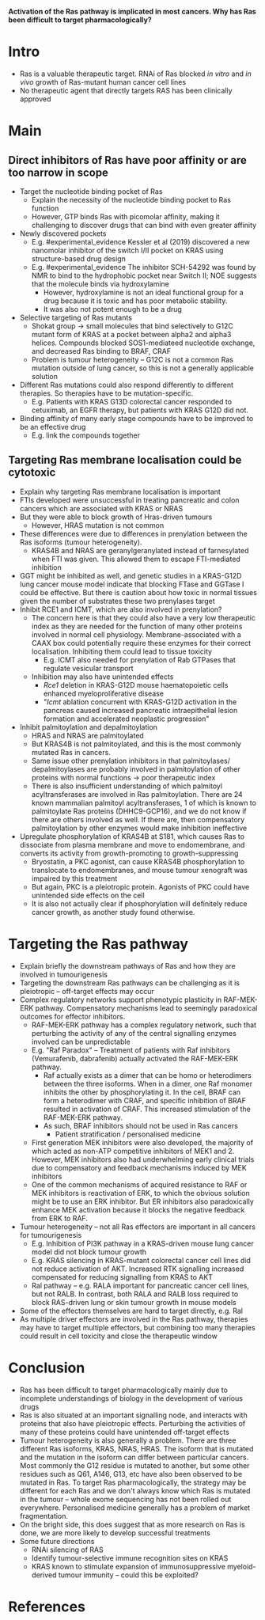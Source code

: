 **Activation of the Ras pathway is implicated in most cancers. Why has Ras been difficult to target pharmacologically?**

# Intro 
- Ras is a valuable therapeutic target. RNAi of Ras blocked *in vitro* and *in vivo* growth of Ras-mutant human cancer cell lines 
- No therapeutic agent that directly targets RAS has been clinically approved 

# Main

## Direct inhibitors of Ras have poor affinity or are too narrow in scope
- Target the nucleotide binding pocket of Ras 
	- Explain the necessity of the nucleotide binding pocket to Ras function 
	- However, GTP binds Ras with picomolar affinity, making it challenging to discover drugs that can bind with even greater affinity
- Newly discovered pockets
	- E.g. #experimental_evidence  Kessler et al (2019) discovered a new nanomolar inhibitor of the switch I/II pocket on KRAS using structure-based drug design 
	- E.g. #experimental_evidence The inhibitor SCH-54292 was found by NMR to bind to the hydrophobic pocket near Switch II; NOE suggests that the molecule binds via hydroxylamine 
		- However, hydroxylamine is not an ideal functional group for a drug because it is toxic and has poor metabolic stability.
		- It was also not potent enough to be a drug 
- Selective targeting of Ras mutants
	- Shokat group -> small molecules that bind selectively to G12C mutant form of KRAS at a pocket between alpha2 and alpha3 helices. Compounds blocked SOS1-mediateed nucleotide exchange, and decreased Ras binding to BRAF, CRAF 
	- Problem is tumour heterogeneity – G12C is not a common Ras mutation outside of lung cancer, so this is not a generally applicable solution 
- Different Ras mutations could also respond differently to different therapies. So therapies have to be mutation-specific. 
	- E.g. Patients with KRAS G13D colorectal cancer responded to cetuximab, an EGFR therapy, but patients with KRAS G12D did not. 
- Binding affinity of many early stage compounds have to be improved to be an effective drug 
	- E.g. link the compounds together 

## Targeting Ras membrane localisation could be cytotoxic 
- Explain why targeting Ras membrane localisation is important 
- FTIs developed were unsuccessful in treating pancreatic and colon cancers which are associated with KRAS or NRAS 
- But they were able to block growth of Hras-driven tumours 
	- However, HRAS mutation is not common 
- These differences were due to differences in prenylation between the Ras isoforms (tumour heterogeneity). 
	- KRAS4B and NRAS are geranylgeranylated instead of farnesylated when FTI was given. This allowed them to escape FTI-mediated inhibition 
- GGT might be inhibited as well, and genetic studies in a KRAS-G12D lung cancer mouse model indicate that blocking FTase and GGTase I could be effective. But there is caution about how toxic in normal tissues given the number of substrates these two prenylases target 
- Inhibit RCE1 and ICMT, which are also involved in prenylation? 
	- The concern here is that they could also have a very low therapeutic index as they are needed for the function of many other proteins involved in normal cell physiology. Membrane-associated with a CAAX box could potentially require these enzymes for their correct localisation. Inhibiting them could lead to tissue toxicity 
		- E.g. ICMT also needed for prenylation of Rab GTPases that regulate vesicular transport 
	- Inhibition may also have unintended effects
		- *Rce1* deletion in KRAS-G12D mouse haematopoietic cells enhanced myeloproliferative disease 
		- "*Icmt* ablation concurrent with KRAS-G12D activation in the pancreas caused increased pancreatic intraepithelial lesion formation and accelerated neoplastic progression"
- Inhibit palmitoylation and depalmitoylation 
	- HRAS and NRAS are palmitoylated
	- But KRAS4B is not palmitoylated, and this is the most commonly mutated Ras in cancers. 
	- Same issue other prenylation inhibitors in that palmitoylases/ depalmitoylases are probably involved in palmitoylation of other proteins with normal functions -> poor therapeutic index 
	- There is also insufficient understanding of which palmitoyl acyltransferases are involved in Ras palmitoylation. There are 24 known mammalian palmitoyl acyltransferases, 1 of which is known to palmitoylate Ras proteins (DHHC9-GCP16), and we do not know if there are others involved as well. If there are, then compensatory palmitoylation by other enzymes would make inhibition ineffective
- Upregulate phosphorylation of KRAS4B at S181, which causes Ras to dissociate from plasma membrane and move to endomembrane, and converts its activity from growth-promoting to growth-suppressing 
	- Bryostatin, a PKC agonist, can cause KRAS4B phosphorylation to translocate to endomembranes, and mouse tumour xenograft was impaired by this treatment 
	- But again, PKC is a pleiotropic protein. Agonists of PKC could have unintended side effects on the cell 
	- It is also not actually clear if phosphorylation will definitely reduce cancer growth, as another study found otherwise. 

# Targeting the Ras pathway 
- Explain briefly the downstream pathways of Ras and how they are involved in tumourigenesis 
- Targeting the downstream Ras pathways can be challenging as it is pleiotropic – off-target effects may occur 
- Complex regulatory networks support phenotypic plasticity in RAF-MEK-ERK pathway. Compensatory mechanisms lead to seemingly paradoxical outcomes for effector inhibitors. 
	- RAF-MEK-ERK pathway has a complex regulatory network, such that perturbing the activity of any of the central signalling enzymes involved can be unpredictable 
	- E.g. "Raf Paradox" – Treatment of patients with Raf inhibitors (Vemurafenib, dabrafenib) actually activated the RAF-MEK-ERK pathway. 
		- Raf actually exists as a dimer that can be homo or heterodimers between the three isoforms. When in a dimer, one Raf monomer inhibits the other by phosphorylating it. In the cell, BRAF can form a heterodimer with CRAF, and specific inhibition of BRAF resulted in activation of CRAF. This increased stimulation of the RAF-MEK-ERK pathway. 
		- As such, BRAF inhibitors should not be used in Ras cancers
			- Patient stratification / personalised medicine 
	- First generation MEK inhibitors were also developed, the majority of which acted as non-ATP competitive inhibitors of MEK1 and 2. However, MEK inhibitors also had underwhelming early clinical trials due to compensatory and feedback mechanisms induced by MEK inhibitors
	- One of the common mechanisms of acquired resistance to RAF or MEK inhibitors is reactivation of ERK, to which the obvious solution might be to use an ERK inhibitor. But ER inhibitors also paradoxically enhance MEK activation because it blocks the negative feedback from ERK to RAF. 
- Tumour heterogeneity – not all Ras effectors are important in all cancers for tumourigenesis 
	- E.g. Inhibition of PI3K pathway in a KRAS-driven mouse lung cancer model did not block tumour growth 
	- E.g. KRAS silencing in KRAS-mutant colorectal cancer cell lines did not reduce activation of AKT. Increased RTK signalling increased compensated for reducing signalling from KRAS to AKT
	- Ral pathway – e.g. RALA important for pancreatic cancer cell lines, but not RALB. In contrast, both RALA and RALB loss required to block RAS-driven lung or skin tumour growth in mouse models
- Some of the effectors themselves are hard to target directly, e.g. Ral 
- As multiple driver effectors are involved in the Ras pathway, therapies may have to target multiple effectors, but combining too many therapies could result in cell toxicity and close the therapeutic window 

# Conclusion 
- Ras has been difficult to target pharmacologically mainly due to incomplete understandings of biology in the development of various drugs 
- Ras is also situated at an important signalling node, and interacts with proteins that also have pleiotropic effects. Perturbing the activities of many of these proteins could have unintended off-target effects 
- Tumour heterogeneity is also generally a problem. There are three different Ras isoforms, KRAS, NRAS, HRAS. The isoform that is mutated and the mutation in the isoform can differ between particular cancers. Most commonly the G12 residue is mutated to another, but some other residues such as Q61, A146, G13, etc have also been observed to be mutated in Ras. To target Ras pharmacologically, the strategy may be different for each Ras and we don't always know which Ras is mutated in the tumour – whole exome sequencing has not been rolled out everywhere. Personalised medicine generally has a problem of market fragmentation. 
- On the bright side, this does suggest that as more research on Ras is done, we are more likely to develop successful treatments
- Some future directions 
	- RNAi silencing of RAS 
	- Identify tumour-selective immune recognition sites on KRAS 
	- KRAS known to stimulate expansion of immunosuppressive myeloid-derived tumour immunity – could this be exploited? 

# References
